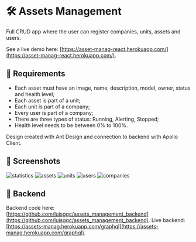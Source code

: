 # 🛠️ Assets Management

Full CRUD app where the user can register companies, units, assets and users.

See a live demo here: [https://asset-manag-react.herokuapp.com/](https://asset-manag-react.herokuapp.com/).

## 🎯 Requirements

- Each asset must have an image, name, description, model, owner, status and health level;
- Each asset is part of a unit;
- Each unit is part of a company;
- Every user is part of a company;
- There are three types of status: Running, Alerting, Stopped;
- Health level needs to be between 0% to 100%.

Design created with Ant Design and connection to backend with Apollo Client.

## 📌 Screenshots

![statistics](demo-image/statistics.png)
![assets](demo-image/assets.png)
![units](demo-image/units.png)
![users](demo-image/users.png)
![companies](demo-image/companies.png)

## 🔧 Backend

Backend code here: [https://github.com/luisggc/assets_management_backend](https://github.com/luisggc/assets_management_backend).
Live backend: [https://assets-manag.herokuapp.com/graphql](https://assets-manag.herokuapp.com/graphql).
